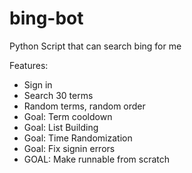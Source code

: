 # bing-bot
Python Script that can search bing for me

Features:
- Sign in
- Search 30 terms
- Random terms, random order
- Goal: Term cooldown
- Goal: List Building
- Goal: Time Randomization
- Goal: Fix signin errors
- GOAL: Make runnable from scratch